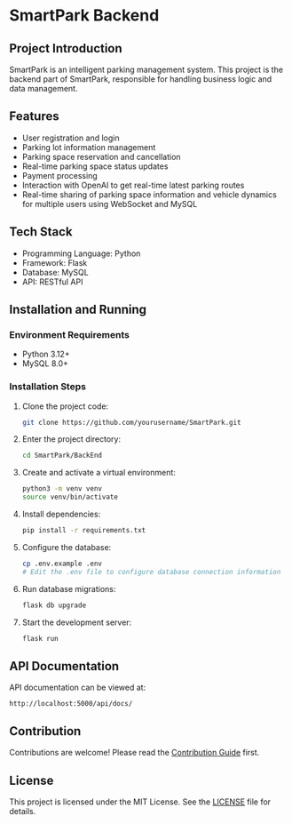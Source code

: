 # SmartPark Backend

## Project Introduction

SmartPark is an intelligent parking management system. This project is the backend part of SmartPark, responsible for handling business logic and data management.

## Features

- User registration and login
- Parking lot information management
- Parking space reservation and cancellation
- Real-time parking space status updates
- Payment processing
- Interaction with OpenAI to get real-time latest parking routes
- Real-time sharing of parking space information and vehicle dynamics for multiple users using WebSocket and MySQL

## Tech Stack

- Programming Language: Python
- Framework: Flask
- Database: MySQL
- API: RESTful API

## Installation and Running

### Environment Requirements

- Python 3.12+
- MySQL 8.0+

### Installation Steps

1. Clone the project code:
   ```bash
   git clone https://github.com/yourusername/SmartPark.git
   ```
2. Enter the project directory:
   ```bash
   cd SmartPark/BackEnd
   ```
3. Create and activate a virtual environment:
   ```bash
   python3 -m venv venv
   source venv/bin/activate
   ```
4. Install dependencies:
   ```bash
   pip install -r requirements.txt
   ```
5. Configure the database:
   ```bash
   cp .env.example .env
   # Edit the .env file to configure database connection information
   ```
6. Run database migrations:
   ```bash
   flask db upgrade
   ```
7. Start the development server:
   ```bash
   flask run
   ```

## API Documentation

API documentation can be viewed at:

```
http://localhost:5000/api/docs/
```

## Contribution

Contributions are welcome! Please read the [Contribution Guide](CONTRIBUTING.md) first.

## License

This project is licensed under the MIT License. See the [LICENSE](LICENSE) file for details.
